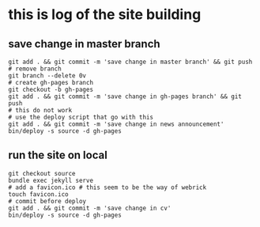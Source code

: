 # this is log of the site building

## save change in master branch

```shell
git add . && git commit -m 'save change in master branch' && git push
# remove branch
git branch --delete 0v
# create gh-pages branch
git checkout -b gh-pages
git add . && git commit -m 'save change in gh-pages branch' && git push
# this do not work
# use the deploy script that go with this
git add . && git commit -m 'save change in news announcement'
bin/deploy -s source -d gh-pages
```

## run the site on local

```shell
git checkout source
bundle exec jekyll serve
# add a favicon.ico # this seem to be the way of webrick
touch favicon.ico
# commit before deploy
git add . && git commit -m 'save change in cv'
bin/deploy -s source -d gh-pages
```

